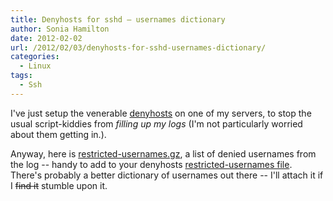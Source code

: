 ```yaml
---
title: Denyhosts for sshd – usernames dictionary
author: Sonia Hamilton
date: 2012-02-02
url: /2012/02/03/denyhosts-for-sshd-usernames-dictionary/
categories:
  - Linux
tags:
  - Ssh
---
```

I've just setup the venerable [denyhosts][1] on one of my servers, to stop the usual script-kiddies from *filling up my logs* (I'm not particularly worried about them getting in.).

<!--more-->

Anyway, here is [restricted-usernames.gz][2], a list of denied usernames from the log -- handy to add to your denyhosts [restricted-usernames file][3]. There's probably a better dictionary of usernames out there -- I'll attach it if I <del>find it</del> stumble upon it.

 [1]: http://denyhosts.sourceforge.net/
 [2]: http://blog2.snowfrog.net/wp-content/uploads/2012/02/restricted-usernames.gz
 [3]: http://denyhosts.sourceforge.net/faq.html#restricted
